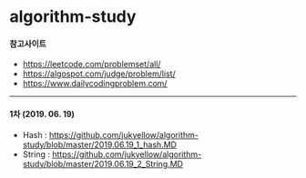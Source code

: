 # algorithm-study

#### 참고사이트  
* https://leetcode.com/problemset/all/  
* https://algospot.com/judge/problem/list/  
* https://www.dailycodingproblem.com/  

<hr />  

#### 1차 (2019. 06. 19)  
- Hash : https://github.com/jukyellow/algorithm-study/blob/master/2019.06.19_1_hash.MD  
- String : https://github.com/jukyellow/algorithm-study/blob/master/2019.06.19_2_String.MD  


